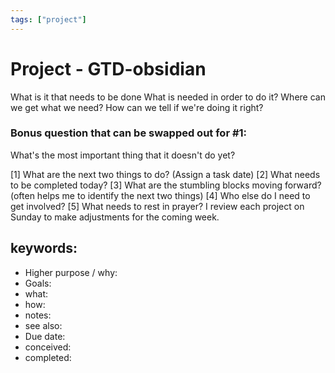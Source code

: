 ```yaml
---
tags: ["project"]
---
```

# Project - GTD-obsidian

What is it that needs to be done
What is needed in order to do it?
Where can we get what we need?
How can we tell if we're doing it right?


### Bonus question that can be swapped out for #1:

What's the most important thing that it doesn't do yet?

[1] What are the next two things to do? (Assign a task date) 
[2] What needs to be completed today? 
[3] What are the stumbling blocks moving forward? (often helps me to identify the next two things) 
[4] Who else do I need to get involved? 
[5] What needs to rest in prayer? I review each project on Sunday to make adjustments for the coming week.


## keywords:
- Higher purpose / why:
- Goals: 
- what:
- how:
- notes:
- see also:
- Due date: 
- conceived:
- completed:
